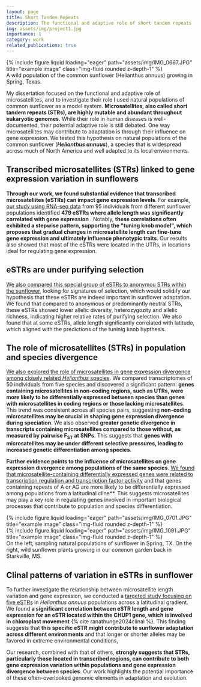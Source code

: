 ```yaml
---
layout: page
title: Short Tandem Repeats
description: The functional and adaptive role of short tandem repeats
img: assets/img/project1.jpg
importance: 1
category: work
related_publications: true
---
```


<div class="row">
    <div class="col-sm mt-3 mt-md-0">
        {% include figure.liquid loading="eager" path="assets/img/IMG_0667.JPG" title="example image" class="img-fluid rounded z-depth-1" %}
    </div>
</div>
<div class="caption">
    A wild population of the common sunflower (Helianthus annuus) growing in Spring, Texas.
</div>

My dissertation focused on the functional and adaptive role of microsatellites, and to investigate their role I used natural populations of common sunflower as a model system. **Microsatellites, also called
short tandem repeats (STRs), are highly mutable and abundant throughout eukaryotic genomes**. While their role in human diseases is well-documented, their potential adaptive role is still debated.
One way microsatellites may contribute to adaptation is through their influence on gene expression. We tested this hypothesis on natural populations of the common sunflower (**_Helianthus annuus_**),
a species that is widespread across much of North America and well adapted to its local environments.

## Transcribed microsatellites (STRs) linked to gene expression variation in sunflowers

**Through our work, we found substantial evidence that transcribed microsatellites (eSTRs) can impact gene expression levels**. For example, [our study using RNA-seq data](https://doi.org/10.1111/mec.15440) from 95 individuals from different
sunflower populations identified **479 eSTRs where allele length was significantly correlated with gene expression** . Notably, **these correlations often exhibited a stepwise pattern, supporting the
"tuning knob model", which proposes that gradual changes in microsatellite length can fine-tune gene expression and ultimately influence phenotypic traits**. Our results also showed that most of the eSTRs
were located in the UTRs, in locations ideal for regulating gene expression.

## eSTRs are under purifying selection

[We also compared this special group of eSTRs to anonymou STRs within the sunflower](https://doi.org/10.1007/s00438-022-01920-3), looking for signatures of selection, which would solidify our hypothesis that these eSTRs are indeed important in sunflower adaptation.
We found that compared to anonymous or predominantly neutral STRs, these eSTRs showed lower allelic diversity, heterozygozity and allelic richness, indicating higher relative rates of purifying selection. We also found that at some eSTRs, allele length significantly correlated with latitude, which aligned with the predictions of the tuninig knob hypthesis.

## The role of microsatellites (STRs) in population and species divergence

[We also explored the role of microsatellites in gene expression divergence among closely related _Helianthus_ species](https://doi.org/10.3390/sym13060933). We compared transcriptomes of 50 individuals from five species and
discovered a significant pattern: **genes containing microsatellites in non-coding regions, such as UTRs, were more likely to be differentially expressed between species than genes with microsatellites
in coding regions or those lacking microsatellites**. This trend was consistent across all species pairs, suggesting **non-coding microsatellites may be crucial in shaping gene expression divergence
during speciation**.
We also observed **greater genetic divergence in transcripts containing microsatellites compared to those without, as measured by pairwise F<sub>ST</sub> at SNPs**. This suggests that **genes with
microsatellites may be under different selective pressures, leading to increased genetic differentiation among species**.

**Further evidence points to the influence of microsatellites on gene expression divergence among populations of the same species**. [We found that microsatellite-containing differentially expressed genes were related to transcription regulation and transcription factor activity](https://doi.org/10.1111/mec.14522) and that genes containing repeats of A or AG are more likely to be differentially expressed among populations from a latitudinal cline\*\*. This suggests microsatellites may play a key role in regulating genes involved in important biological processes that contribute to population and species differentiation.

<div class="row d-flex">
    <div class="col-sm mt-3 mt-md-0 d-flex align-items-center">
        {% include figure.liquid loading="eager" path="assets/img/IMG_0701.JPG" title="example image" class="img-fluid rounded z-depth-1" %}
    </div>
    <div class="col-sm mt-3 mt-md-0 d-flex align-items-center">
        {% include figure.liquid loading="eager" path="assets/img/IMG_1091.JPG" title="example image" class="img-fluid rounded z-depth-1" %}
    </div>
</div>
<div class="caption">
    On the left, sampling natural populations of sunflower in Spring, TX. On the right, wild sunflower plants growing in our common garden back in Starkville, MS.
</div>

## Clinal patterns of variation in eSTRs in sunflower

To further investigate the relationship between microsatellite length variation and gene expression, we conducted a [targeted study focusing on five eSTRs](https://doi.org/10.3390/biom14080944) in _Helianthus annuus_ populations across a
latitudinal gradient.
We found **a significant correlation between eSTR length and gene expression for an eSTR located within the CHUP1 gene, which is involved in chloroplast movement** {% cite ranathunge2024clinal %}.
This finding suggests that **this specific eSTR might contribute to sunflower adaptation across different environments** and that longer or shorter alleles may be favored in extreme environmental conditions,

Our research, combined with that of others, **strongly suggests that STRs, particularly those located in transcribed regions, can contribute to both gene expression variation within
populations and gene expression divergence between species**. Our work highlights the potential importance of these often-overlooked genomic elements in adaptation and evolution.
